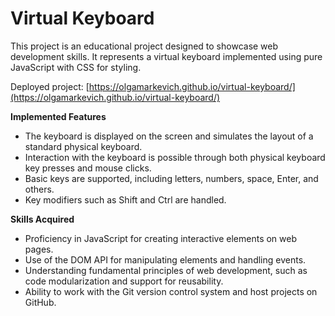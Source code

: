 # Virtual Keyboard
This project is an educational project designed to showcase web development skills. It represents a virtual keyboard implemented using pure JavaScript with CSS for styling.

Deployed project: [https://olgamarkevich.github.io/virtual-keyboard/](https://olgamarkevich.github.io/virtual-keyboard/)

**Implemented Features**

* The keyboard is displayed on the screen and simulates the layout of a standard physical keyboard.
* Interaction with the keyboard is possible through both physical keyboard key presses and mouse clicks.
* Basic keys are supported, including letters, numbers, space, Enter, and others.
* Key modifiers such as Shift and Ctrl are handled.

**Skills Acquired**

* Proficiency in JavaScript for creating interactive elements on web pages.
* Use of the DOM API for manipulating elements and handling events.
* Understanding fundamental principles of web development, such as code modularization and support for reusability.
* Ability to work with the Git version control system and host projects on GitHub.

